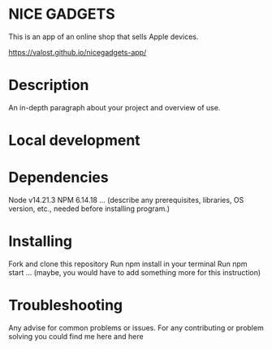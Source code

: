 # NICE GADGETS 
This is an app of an online shop that sells Apple devices.

https://valost.github.io/nicegadgets-app/

# Description
An in-depth paragraph about your project and overview of use.

# Local development

# Dependencies
Node v14.21.3
NPM 6.14.18
... (describe any prerequisites, libraries, OS version, etc., needed before installing program.)

# Installing
Fork and clone this repository
Run npm install in your terminal
Run npm start
... (maybe, you would have to add something more for this instruction)

# Troubleshooting
Any advise for common problems or issues. For any contributing or problem solving you could find me here and here


